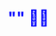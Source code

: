<!-- <!DOCTYPE html>
<html>
    <head>
        <link rel="stylesheet" type="text/css" href="index.css">
    </head>
    <body>
    <img src="https://www.pexels.com/fr-fr/photo/apple-bureau-bureau-a-domicile-espace-de-travail-7974/"
        alt="coucou"/>
        <div style="background-image: url('24637.png');">
    </body>
</html> -->
<h1 class="Center" style="text-align: center; color: blue;">"<Salut/>" 🙋🏻</h1>

<!--
**1ranya/1ranya** is a ✨ _special_ ✨ repository because its `README.md` (this file) appears on your GitHub profile.
-->
